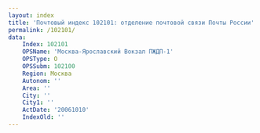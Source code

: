 ```yaml
---
layout: index
title: 'Почтовый индекс 102101: отделение почтовой связи Почты России'
permalink: /102101/
data:
    Index: 102101
    OPSName: 'Москва-Ярославский Вокзал ПЖДП-1'
    OPSType: О
    OPSSubm: 102100
    Region: Москва
    Autonom: ''
    Area: ''
    City: ''
    City1: ''
    ActDate: '20061010'
    IndexOld: ''
---
```

